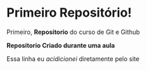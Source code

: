 # Primeiro Repositório!
 Primeiro, **Repositorio** do curso de Git e Github

 **Repositorio Criado durante uma aula**
 
 Essa linha eu *acidicionei* diretamente pelo site
